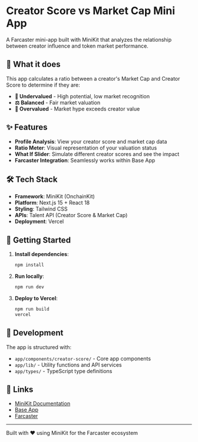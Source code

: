 # Creator Score vs Market Cap Mini App

A Farcaster mini-app built with MiniKit that analyzes the relationship between creator influence and token market performance.

## 🎯 What it does

This app calculates a ratio between a creator's Market Cap and Creator Score to determine if they are:
- **🚀 Undervalued** - High potential, low market recognition
- **⚖️ Balanced** - Fair market valuation  
- **🧃 Overvalued** - Market hype exceeds creator value

## ✨ Features

- **Profile Analysis**: View your creator score and market cap data
- **Ratio Meter**: Visual representation of your valuation status
- **What If Slider**: Simulate different creator scores and see the impact
- **Farcaster Integration**: Seamlessly works within Base App

## 🛠️ Tech Stack

- **Framework**: MiniKit (OnchainKit)
- **Platform**: Next.js 15 + React 18
- **Styling**: Tailwind CSS
- **APIs**: Talent API (Creator Score & Market Cap)
- **Deployment**: Vercel

## 🚀 Getting Started

1. **Install dependencies**:
   ```bash
   npm install
   ```

2. **Run locally**:
   ```bash
   npm run dev
   ```

3. **Deploy to Vercel**:
   ```bash
   npm run build
   vercel
   ```

## 📱 Development

The app is structured with:
- `app/components/creator-score/` - Core app components
- `app/lib/` - Utility functions and API services
- `app/types/` - TypeScript type definitions

## 🔗 Links

- [MiniKit Documentation](https://docs.base.org/mini-apps/overview)
- [Base App](https://base.org)
- [Farcaster](https://farcaster.xyz)

---

Built with ❤️ using MiniKit for the Farcaster ecosystem

